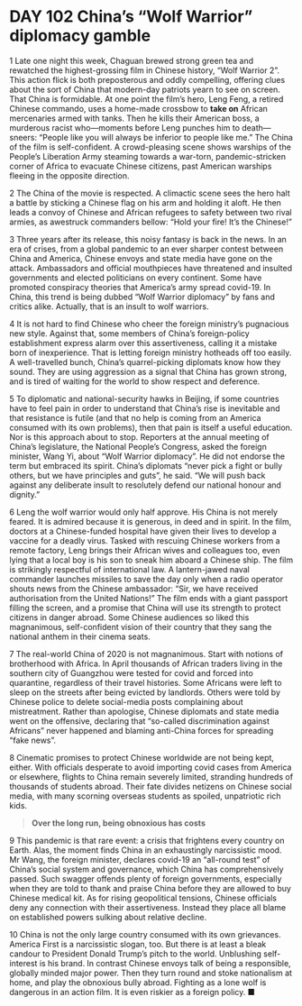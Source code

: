 # DAY 102 China’s “Wolf Warrior” diplomacy gamble
1 Late one night this week, Chaguan brewed strong green tea and rewatched the highest-grossing film in Chinese history, “Wolf Warrior 2”. This action flick is both preposterous and oddly compelling, offering clues about the sort of China that modern-day patriots yearn to see on screen. That China is formidable. At one point the film’s hero, Leng Feng, a retired Chinese commando, uses a home-made crossbow to **take on** African mercenaries armed with tanks. Then he kills their American boss, a murderous racist who—moments before Leng punches him to death—sneers: “People like you will always be inferior to people like me.” The China of the film is self-confident. A crowd-pleasing scene shows warships of the People’s Liberation Army steaming towards a war-torn, pandemic-stricken corner of Africa to evacuate Chinese citizens, past American warships fleeing in the opposite direction.

2 The China of the movie is respected. A climactic scene sees the hero halt a battle by sticking a Chinese flag on his arm and holding it aloft. He then leads a convoy of Chinese and African refugees to safety between two rival armies, as awestruck commanders bellow: “Hold your fire! It’s the Chinese!”

3 Three years after its release, this noisy fantasy is back in the news. In an era of crises, from a global pandemic to an ever sharper contest between China and America, Chinese envoys and state media have gone on the attack. Ambassadors and official mouthpieces have threatened and insulted governments and elected politicians on every continent. Some have promoted conspiracy theories that America’s army spread covid-19. In China, this trend is being dubbed “Wolf Warrior diplomacy” by fans and critics alike. Actually, that is an insult to wolf warriors.

4 It is not hard to find Chinese who cheer the foreign ministry’s pugnacious new style. Against that, some members of China’s foreign-policy establishment express alarm over this assertiveness, calling it a mistake born of inexperience. That is letting foreign ministry hotheads off too easily. A well-travelled bunch, China’s quarrel-picking diplomats know how they sound. They are using aggression as a signal that China has grown strong, and is tired of waiting for the world to show respect and deference.

5 To diplomatic and national-security hawks in Beijing, if some countries have to feel pain in order to understand that China’s rise is inevitable and that resistance is futile (and that no help is coming from an America consumed with its own problems), then that pain is itself a useful education. Nor is this approach about to stop. Reporters at the annual meeting of China’s legislature, the National People’s Congress, asked the foreign minister, Wang Yi, about “Wolf Warrior diplomacy”. He did not endorse the term but embraced its spirit. China’s diplomats “never pick a fight or bully others, but we have principles and guts”, he said. “We will push back against any deliberate insult to resolutely defend our national honour and dignity.”

6 Leng the wolf warrior would only half approve. His China is not merely feared. It is admired because it is generous, in deed and in spirit. In the film, doctors at a Chinese-funded hospital have given their lives to develop a vaccine for a deadly virus. Tasked with rescuing Chinese workers from a remote factory, Leng brings their African wives and colleagues too, even lying that a local boy is his son to sneak him aboard a Chinese ship. The film is strikingly respectful of international law. A lantern-jawed naval commander launches missiles to save the day only when a radio operator shouts news from the Chinese ambassador: “Sir, we have received authorisation from the United Nations!” The film ends with a giant passport filling the screen, and a promise that China will use its strength to protect citizens in danger abroad. Some Chinese audiences so liked this magnanimous, self-confident vision of their country that they sang the national anthem in their cinema seats.

7 The real-world China of 2020 is not magnanimous. Start with notions of brotherhood with Africa. In April thousands of African traders living in the southern city of Guangzhou were tested for covid and forced into quarantine, regardless of their travel histories. Some Africans were left to sleep on the streets after being evicted by landlords. Others were told by Chinese police to delete social-media posts complaining about mistreatment. Rather than apologise, Chinese diplomats and state media went on the offensive, declaring that “so-called discrimination against Africans” never happened and blaming anti-China forces for spreading “fake news”.

8 Cinematic promises to protect Chinese worldwide are not being kept, either. With officials desperate to avoid importing covid cases from America or elsewhere, flights to China remain severely limited, stranding hundreds of thousands of students abroad. Their fate divides netizens on Chinese social media, with many scorning overseas students as spoiled, unpatriotic rich kids.

> **Over the long run, being obnoxious has costs**
>

9 This pandemic is that rare event: a crisis that frightens every country on Earth. Alas, the moment finds China in an exhaustingly narcissistic mood. Mr Wang, the foreign minister, declares covid-19 an “all-round test” of China’s social system and governance, which China has comprehensively passed. Such swagger offends plenty of foreign governments, especially when they are told to thank and praise China before they are allowed to buy Chinese medical kit. As for rising geopolitical tensions, Chinese officials deny any connection with their assertiveness. Instead they place all blame on established powers sulking about relative decline.

10 China is not the only large country consumed with its own grievances. America First is a narcissistic slogan, too. But there is at least a bleak candour to President Donald Trump’s pitch to the world. Unblushing self-interest is his brand. In contrast Chinese envoys talk of being a responsible, globally minded major power. Then they turn round and stoke nationalism at home, and play the obnoxious bully abroad. Fighting as a lone wolf is dangerous in an action film. It is even riskier as a foreign policy. ■

